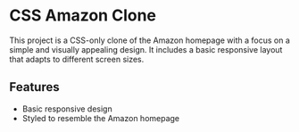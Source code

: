 # CSS Amazon Clone

This project is a CSS-only clone of the Amazon homepage with a focus on a simple and visually appealing design. It includes a basic responsive layout that adapts to different screen sizes.

## Features

- Basic responsive design
- Styled to resemble the Amazon homepage
